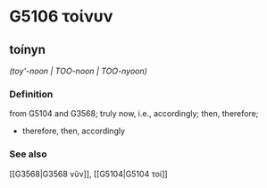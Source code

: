 # G5106 τοίνυν

## toínyn

_(toy'-noon | TOO-noon | TOO-nyoon)_

### Definition

from G5104 and G3568; truly now, i.e., accordingly; then, therefore; 

- therefore, then, accordingly

### See also

[[G3568|G3568 νῦν]], [[G5104|G5104 τοί]]

